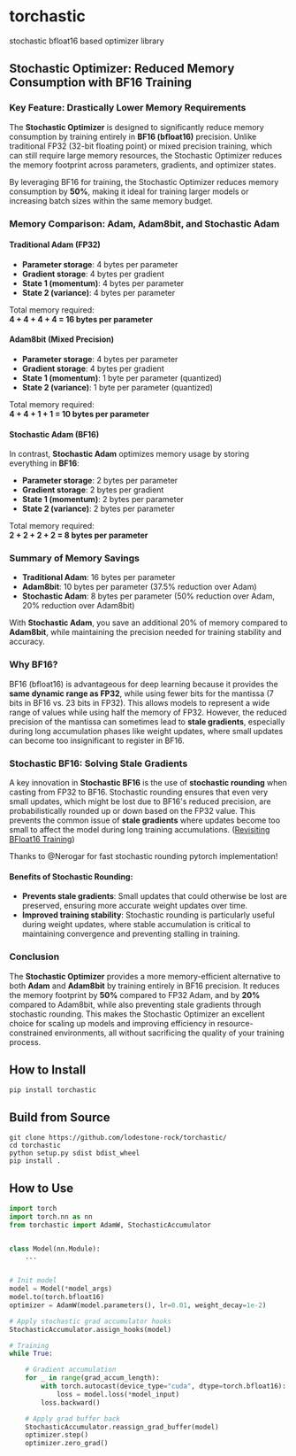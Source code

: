 # torchastic
stochastic bfloat16 based optimizer library



## Stochastic Optimizer: Reduced Memory Consumption with BF16 Training

### Key Feature: Drastically Lower Memory Requirements

The **Stochastic Optimizer** is designed to significantly reduce memory consumption by training entirely in **BF16 (bfloat16)** precision. Unlike traditional FP32 (32-bit floating point) or mixed precision training, which can still require large memory resources, the Stochastic Optimizer reduces the memory footprint across parameters, gradients, and optimizer states.

By leveraging BF16 for training, the Stochastic Optimizer reduces memory consumption by **50%**, making it ideal for training larger models or increasing batch sizes within the same memory budget.

### Memory Comparison: Adam, Adam8bit, and Stochastic Adam

#### Traditional Adam (FP32)
- **Parameter storage**: 4 bytes per parameter
- **Gradient storage**: 4 bytes per gradient
- **State 1 (momentum)**: 4 bytes per parameter
- **State 2 (variance)**: 4 bytes per parameter

Total memory required:  
**4 + 4 + 4 + 4 = 16 bytes per parameter**

#### Adam8bit (Mixed Precision)
- **Parameter storage**: 4 bytes per parameter
- **Gradient storage**: 4 bytes per gradient
- **State 1 (momentum)**: 1 byte per parameter (quantized)
- **State 2 (variance)**: 1 byte per parameter (quantized)

Total memory required:  
**4 + 4 + 1 + 1 = 10 bytes per parameter**

#### Stochastic Adam (BF16)
In contrast, **Stochastic Adam** optimizes memory usage by storing everything in **BF16**:
- **Parameter storage**: 2 bytes per parameter
- **Gradient storage**: 2 bytes per gradient
- **State 1 (momentum)**: 2 bytes per parameter
- **State 2 (variance)**: 2 bytes per parameter

Total memory required:  
**2 + 2 + 2 + 2 = 8 bytes per parameter**

### Summary of Memory Savings

- **Traditional Adam**: 16 bytes per parameter
- **Adam8bit**: 10 bytes per parameter (37.5% reduction over Adam)
- **Stochastic Adam**: 8 bytes per parameter (50% reduction over Adam, 20% reduction over Adam8bit)

With **Stochastic Adam**, you save an additional 20% of memory compared to **Adam8bit**, while maintaining the precision needed for training stability and accuracy.

### Why BF16?

BF16 (bfloat16) is advantageous for deep learning because it provides the **same dynamic range as FP32**, while using fewer bits for the mantissa (7 bits in BF16 vs. 23 bits in FP32). This allows models to represent a wide range of values while using half the memory of FP32. However, the reduced precision of the mantissa can sometimes lead to **stale gradients**, especially during long accumulation phases like weight updates, where small updates can become too insignificant to register in BF16.

### Stochastic BF16: Solving Stale Gradients

A key innovation in **Stochastic BF16** is the use of **stochastic rounding** when casting from FP32 to BF16. Stochastic rounding ensures that even very small updates, which might be lost due to BF16's reduced precision, are probabilistically rounded up or down based on the FP32 value. This prevents the common issue of **stale gradients** where updates become too small to affect the model during long training accumulations. ([Revisiting BFloat16 Training](https://arxiv.org/abs/2010.06192)) 

Thanks to @Nerogar for fast stochastic rounding pytorch implementation!

#### Benefits of Stochastic Rounding:
- **Prevents stale gradients**: Small updates that could otherwise be lost are preserved, ensuring more accurate weight updates over time. 
- **Improved training stability**: Stochastic rounding is particularly useful during weight updates, where stable accumulation is critical to maintaining convergence and preventing stalling in training.

### Conclusion

The **Stochastic Optimizer** provides a more memory-efficient alternative to both **Adam** and **Adam8bit** by training entirely in BF16 precision. It reduces the memory footprint by **50%** compared to FP32 Adam, and by **20%** compared to Adam8bit, while also preventing stale gradients through stochastic rounding. This makes the Stochastic Optimizer an excellent choice for scaling up models and improving efficiency in resource-constrained environments, all without sacrificing the quality of your training process.



## How to Install
`pip install torchastic`

## Build from Source
```
git clone https://github.com/lodestone-rock/torchastic/
cd torchastic
python setup.py sdist bdist_wheel
pip install .
```

## How to Use
```py
import torch
import torch.nn as nn
from torchastic import AdamW, StochasticAccumulator


class Model(nn.Module):
    ...


# Init model
model = Model(*model_args)
model.to(torch.bfloat16)
optimizer = AdamW(model.parameters(), lr=0.01, weight_decay=1e-2)

# Apply stochastic grad accumulator hooks
StochasticAccumulator.assign_hooks(model)

# Training
while True:

    # Gradient accumulation
    for _ in range(grad_accum_length):
        with torch.autocast(device_type="cuda", dtype=torch.bfloat16):
            loss = model.loss(*model_input)
        loss.backward()

    # Apply grad buffer back
    StochasticAccumulator.reassign_grad_buffer(model)
    optimizer.step()
    optimizer.zero_grad()
```
